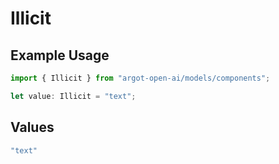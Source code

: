 # Illicit

## Example Usage

```typescript
import { Illicit } from "argot-open-ai/models/components";

let value: Illicit = "text";
```

## Values

```typescript
"text"
```